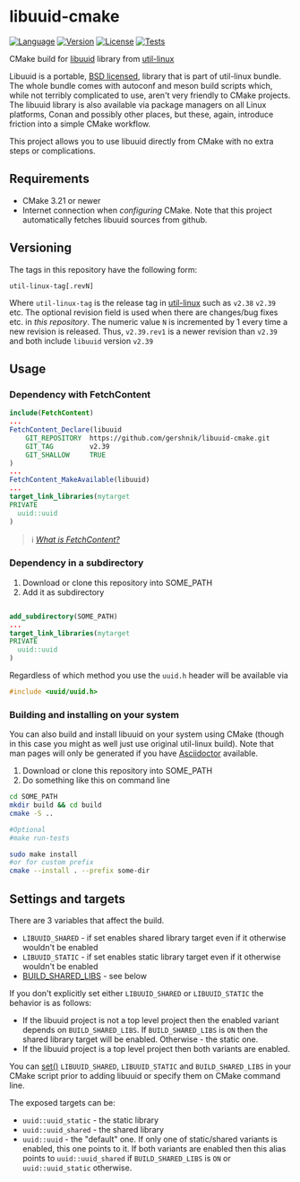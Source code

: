 # libuuid-cmake

[![Language](https://img.shields.io/badge/language-CMake-blue.svg)](https://cmake.org)
[![Version](https://img.shields.io/badge/CMake-21-blue.svg)](https://cmake.org/cmake/help/latest/release/3.21.html)
[![License](https://img.shields.io/badge/license-BSD-brightgreen.svg)](https://opensource.org/licenses/BSD-3-Clause)
[![Tests](https://github.com/gershnik/libuuid-cmake/actions/workflows/test.yml/badge.svg)](https://github.com/gershnik/libuuid-cmake/actions/workflows/test.yml)

CMake build for [libuuid](https://github.com/util-linux/util-linux/tree/master/libuuid) library from [util-linux](https://github.com/util-linux/util-linux)

Libuuid is a portable, [BSD licensed](https://github.com/util-linux/util-linux/blob/master/libuuid/COPYING), 
library that is part of util-linux bundle. The whole bundle comes with autoconf and meson build scripts which, 
while not terribly complicated to use, aren't very friendly to CMake projects. The libuuid library is also available 
via package managers on all Linux platforms, Conan and possibly other places, but these, again, introduce friction 
into a simple CMake workflow.

This project allows you to use libuuid directly from CMake with no extra steps or complications. 

## Requirements

* CMake 3.21 or newer
* Internet connection when _configuring_ CMake. Note that this project automatically fetches libuuid sources from github.

## Versioning

The tags in this repository have the following form:

```
util-linux-tag[.revN]
```

Where `util-linux-tag` is the release tag in [util-linux](https://github.com/util-linux/util-linux) such as `v2.38` 
`v2.39` etc.
The optional revision field is used when there are changes/bug fixes etc. in *this repository*. The numeric value
`N` is incremented by 1 every time a new revision is released.
Thus, `v2.39.rev1` is a newer revision than `v2.39` and both include `libuuid` version `v2.39`


## Usage

### Dependency with FetchContent

```cmake
include(FetchContent)
...
FetchContent_Declare(libuuid
    GIT_REPOSITORY  https://github.com/gershnik/libuuid-cmake.git
    GIT_TAG         v2.39
    GIT_SHALLOW     TRUE
)
...
FetchContent_MakeAvailable(libuuid)
...
target_link_libraries(mytarget
PRIVATE
  uuid::uuid
)
```
> ℹ&#xFE0F; _[What is FetchContent?](https://cmake.org/cmake/help/latest/module/FetchContent.html)_

### Dependency in a subdirectory

1. Download or clone this repository into SOME_PATH
2. Add it as subdirectory 
```cmake

add_subdirectory(SOME_PATH)
...
target_link_libraries(mytarget
PRIVATE
  uuid::uuid
)
```

Regardless of which method you use the `uuid.h` header will be available via
```c
#include <uuid/uuid.h>
```

### Building and installing on your system

You can also build and install libuuid on your system using CMake (though in this case you might as well just use original util-linux build).
Note that man pages will only be generated if you have [Asciidoctor](https://asciidoctor.org) available.

1. Download or clone this repository into SOME_PATH
2. Do something like this on command line
```bash
cd SOME_PATH
mkdir build && cd build
cmake -S .. 

#Optional
#make run-tests

sudo make install
#or for custom prefix
cmake --install . --prefix some-dir
```

## Settings and targets

There are 3 variables that affect the build.

* `LIBUUID_SHARED` - if set enables shared library target even if it otherwise wouldn't be enabled
* `LIBUUID_STATIC` - if set enables static library target even if it otherwise wouldn't be enabled
* [BUILD_SHARED_LIBS](https://cmake.org/cmake/help/latest/variable/BUILD_SHARED_LIBS.html) - see below

If you don't explicitly set either `LIBUUID_SHARED` or `LIBUUID_STATIC` the behavior is as follows:

* If the libuuid project is not a top level project then the enabled variant depends on `BUILD_SHARED_LIBS`.
  If `BUILD_SHARED_LIBS` is `ON` then the shared library target will be enabled. Otherwise - the static one.
* If the libuuid project is a top level project then both variants are enabled.

You can [set()](https://cmake.org/cmake/help/latest/command/set.html) `LIBUUID_SHARED`, `LIBUUID_STATIC` and `BUILD_SHARED_LIBS` in your CMake script prior to 
adding libuuid or specify them on CMake command line.

The exposed targets can be:

* `uuid::uuid_static` - the static library
* `uuid::uuid_shared` - the shared library
* `uuid::uuid` - the "default" one. If only one of static/shared variants is enabled, this one points to it. 
  If both variants are enabled then this alias points to `uuid::uuid_shared` if `BUILD_SHARED_LIBS` is `ON` or 
  `uuid::uuid_static` otherwise.  


